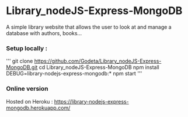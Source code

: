 # Library_nodeJS-Express-MongoDB
A simple library website that allows the user to look at and manage a database with authors, books...

### Setup locally :
''' 
git clone https://github.com/Godeta/Library_nodeJS-Express-MongoDB.git
cd Library_nodeJS-Express-MongoDB
npm install
DEBUG=library-nodejs-express-mongodb:* npm start
'''

### Online version
Hosted on Heroku : https://library-nodejs-express-mongodb.herokuapp.com/